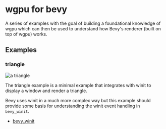 # wgpu for bevy

A series of examples with the goal of building a foundational knowledge of wgpu which can then be used to understand how Bevy's renderer (built on top of wgpu) works.

## Examples

### triangle

![a triangle](./src/bin/triangle.avif)

The triangle example is a minimal example that integrates with winit to display a window and render a triangle.

Bevy uses winit in a much more complex way but this example should provide some basis for understanding the winit event handling in `bevy_winit`.

- [bevy_winit](https://github.com/bevyengine/bevy/tree/main/crates/bevy_winit)
